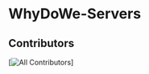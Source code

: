 # WhyDoWe-Servers
## Contributors

<!-- ALL-CONTRIBUTORS-LIST:START - Do not remove or modify this section -->
<!-- prettier-ignore-start -->
<!-- markdownlint-disable -->

<!-- markdownlint-restore -->
<!-- prettier-ignore-end -->
[![All Contributors](https://img.shields.io/github/all-contributors/OfficialChrisTucker/WhyDoWe-Servers?color=ee8449&style=flat-square)]
<!-- ALL-CONTRIBUTORS-LIST:END -->
